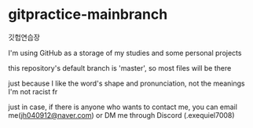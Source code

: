 # gitpractice-mainbranch

깃헙연습장

I'm using GitHub as a storage of my studies and some personal projects

this repository's default branch is 'master', so most files will be there

just because I like the word's shape and pronunciation, not the meanings I'm not racist fr

just in case, if there is anyone who wants to contact me, you can email me(jh040912@naver.com) or DM me through Discord (.exequiel7008)
